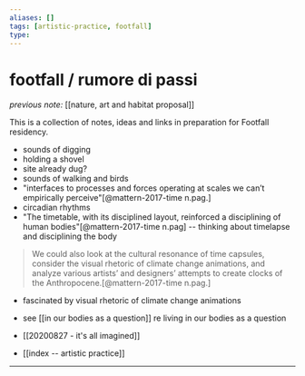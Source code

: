 ```yaml
---
aliases: []
tags: [artistic-practice, footfall]
type: 
---
```


# footfall / rumore di passi

_previous note:_ [[nature, art and habitat proposal]]

This is a collection of notes, ideas and links in preparation for Footfall residency.

- sounds of digging
- holding a shovel
- site already dug? 
- sounds of walking and birds
- "interfaces to processes and forces operating at scales we can’t empirically perceive"[@mattern-2017-time n.pag.]
- circadian rhythms
- "The timetable, with its disciplined layout, reinforced a disciplining of human bodies"[@mattern-2017-time n.pag] -- thinking about timelapse and disciplining the body

> We could also look at the cultural resonance of time capsules, consider the visual rhetoric of climate change animations, and analyze various artists’ and designers’ attempts to create clocks of the Anthropocene.[@mattern-2017-time n.pag.]

- fascinated by visual rhetoric of climate change animations
- see [[in our bodies as a question]] re living in our bodies as a question


- [[20200827 - it's all imagined]]
- [[index -- artistic practice]]
---




